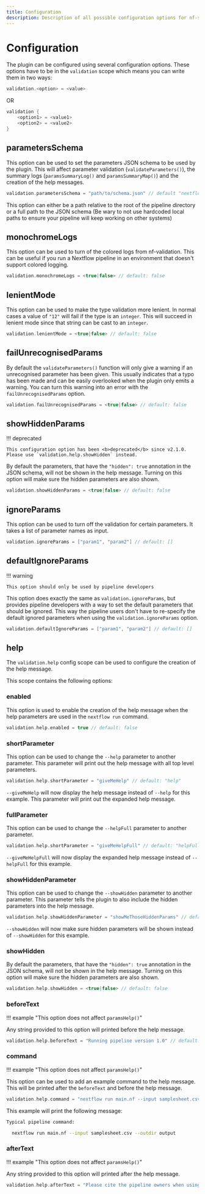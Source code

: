 ```yaml
---
title: Configuration
description: Description of all possible configuration options for nf-schema
---
```


# Configuration

The plugin can be configured using several configuration options. These options have to be in the `validation` scope which means you can write them in two ways:

```groovy
validation.<option> = <value>
```

OR

```groovy
validation {
    <option1> = <value1>
    <option2> = <value2>
}
```

## parametersSchema

This option can be used to set the parameters JSON schema to be used by the plugin. This will affect parameter validation (`validateParameters()`), the summary logs (`paramsSummaryLog()` and `paramsSummaryMap()`) and the creation of the help messages.

```groovy
validation.parametersSchema = "path/to/schema.json" // default "nextflow_schema.json"
```

This option can either be a path relative to the root of the pipeline directory or a full path to the JSON schema (Be wary to not use hardcoded local paths to ensure your pipeline will keep working on other systems)

## monochromeLogs

This option can be used to turn of the colored logs from nf-validation. This can be useful if you run a Nextflow pipeline in an environment that doesn't support colored logging.

```groovy
validation.monochromeLogs = <true|false> // default: false
```

## lenientMode

This option can be used to make the type validation more lenient. In normal cases a value of `"12"` will fail if the type is an `integer`. This will succeed in lenient mode since that string can be cast to an `integer`.

```groovy
validation.lenientMode = <true|false> // default: false
```

## failUnrecognisedParams

By default the `validateParameters()` function will only give a warning if an unrecognised parameter has been given. This usually indicates that a typo has been made and can be easily overlooked when the plugin only emits a warning. You can turn this warning into an error with the `failUnrecognisedParams` option.

```groovy
validation.failUnrecognisedParams = <true|false> // default: false
```

## showHiddenParams

!!! deprecated 

    This configuration option has been <b>deprecated</b> since v2.1.0. Please use `validation.help.showHidden` instead.

By default the parameters, that have the `"hidden": true` annotation in the JSON schema, will not be shown in the help message. Turning on this option will make sure the hidden parameters are also shown.

```groovy
validation.showHiddenParams = <true|false> // default: false
```

## ignoreParams

This option can be used to turn off the validation for certain parameters. It takes a list of parameter names as input.

```groovy
validation.ignoreParams = ["param1", "param2"] // default: []
```

## defaultIgnoreParams

!!! warning

    This option should only be used by pipeline developers

This option does exactly the same as `validation.ignoreParams`, but provides pipeline developers with a way to set the default parameters that should be ignored. This way the pipeline users don't have to re-specify the default ignored parameters when using the `validation.ignoreParams` option.

```groovy
validation.defaultIgnoreParams = ["param1", "param2"] // default: []
```

## help

The `validation.help` config scope can be used to configure the creation of the help message. 

This scope contains the following options:

### enabled

This option is used to enable the creation of the help message when the help parameters are used in the `nextflow run` command.

```groovy
validation.help.enabled = true // default: false
```

### shortParameter

This option can be used to change the `--help` parameter to another parameter. This parameter will print out the help message with all top level parameters.

```groovy
validation.help.shortParameter = "giveMeHelp" // default: "help"
```

`--giveMeHelp` will now display the help message instead of `--help` for this example. This parameter will print out the expanded help message.

### fullParameter

This option can be used to change the `--helpFull` parameter to another parameter.

```groovy
validation.help.shortParameter = "giveMeHelpFull" // default: "helpFull"
```

`--giveMeHelpFull` will now display the expanded help message instead of `--helpFull` for this example.

### showHiddenParameter

This option can be used to change the `--showHidden` parameter to another parameter. This parameter tells the plugin to also include the hidden parameters into the help message.

```groovy
validation.help.showHiddenParameter = "showMeThoseHiddenParams" // default: "showHidden"
```

`--showHidden` will now make sure hidden parameters will be shown instead of `--showHidden` for this example.

### showHidden

By default the parameters, that have the `"hidden": true` annotation in the JSON schema, will not be shown in the help message. Turning on this option will make sure the hidden parameters are also shown.

```groovy
validation.help.showHidden = <true|false> // default: false
```

### beforeText

!!! example "This option does not affect `paramsHelp()`"

Any string provided to this option will printed before the help message.

```groovy
validation.help.beforeText = "Running pipeline version 1.0" // default: ""
```

### command

!!! example "This option does not affect `paramsHelp()`"

This option can be used to add an example command to the help message. This will be printed after the `beforeText` and before the help message.

```groovy
validation.help.command = "nextflow run main.nf --input samplesheet.csv --outdir output" // default: ""
```

This example will print the following message:

```bash
Typical pipeline command:

  nextflow run main.nf --input samplesheet.csv --outdir output
```

### afterText

!!! example "This option does not affect `paramsHelp()`"

Any string provided to this option will printed after the help message.

```groovy
validation.help.afterText = "Please cite the pipeline owners when using this pipeline" // default: ""
```
